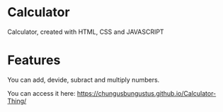 # Calculator
Calculator, created with HTML, CSS and JAVASCRIPT

# Features
You can add, devide, subract and multiply numbers.

You can access it here: https://chungusbungustus.github.io/Calculator-Thing/

